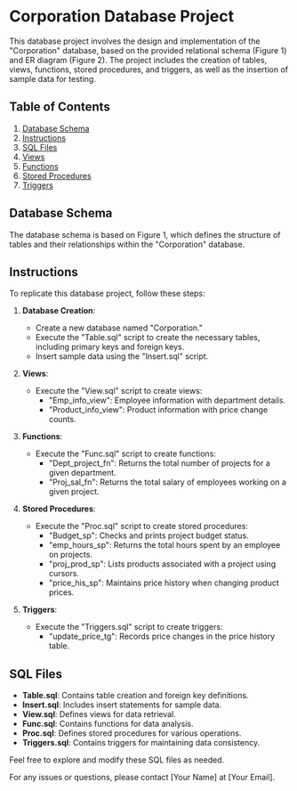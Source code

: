 # Corporation Database Project

This database project involves the design and implementation of the "Corporation" database, based on the provided relational schema (Figure 1) and ER diagram (Figure 2). The project includes the creation of tables, views, functions, stored procedures, and triggers, as well as the insertion of sample data for testing.

## Table of Contents
1. [Database Schema](#database-schema)
2. [Instructions](#instructions)
3. [SQL Files](#sql-files)
4. [Views](#views)
5. [Functions](#functions)
6. [Stored Procedures](#stored-procedures)
7. [Triggers](#triggers)

## Database Schema
The database schema is based on Figure 1, which defines the structure of tables and their relationships within the "Corporation" database.

## Instructions
To replicate this database project, follow these steps:

1. **Database Creation**:
   - Create a new database named "Corporation."
   - Execute the "Table.sql" script to create the necessary tables, including primary keys and foreign keys.
   - Insert sample data using the "Insert.sql" script.

2. **Views**:
   - Execute the "View.sql" script to create views:
     - "Emp_info_view": Employee information with department details.
     - "Product_info_view": Product information with price change counts.

3. **Functions**:
   - Execute the "Func.sql" script to create functions:
     - "Dept_project_fn": Returns the total number of projects for a given department.
     - "Proj_sal_fn": Returns the total salary of employees working on a given project.

4. **Stored Procedures**:
   - Execute the "Proc.sql" script to create stored procedures:
     - "Budget_sp": Checks and prints project budget status.
     - "emp_hours_sp": Returns the total hours spent by an employee on projects.
     - "proj_prod_sp": Lists products associated with a project using cursors.
     - "price_his_sp": Maintains price history when changing product prices.

5. **Triggers**:
   - Execute the "Triggers.sql" script to create triggers:
     - "update_price_tg": Records price changes in the price history table.

## SQL Files
- **Table.sql**: Contains table creation and foreign key definitions.
- **Insert.sql**: Includes insert statements for sample data.
- **View.sql**: Defines views for data retrieval.
- **Func.sql**: Contains functions for data analysis.
- **Proc.sql**: Defines stored procedures for various operations.
- **Triggers.sql**: Contains triggers for maintaining data consistency.

Feel free to explore and modify these SQL files as needed.

For any issues or questions, please contact [Your Name] at [Your Email].

